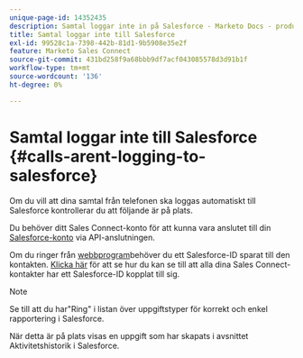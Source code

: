 ```yaml
---
unique-page-id: 14352435
description: Samtal loggar inte in på Salesforce - Marketo Docs - produktdokumentation
title: Samtal loggar inte till Salesforce
exl-id: 99528c1a-7398-442b-81d1-9b5908e35e2f
feature: Marketo Sales Connect
source-git-commit: 431bd258f9a68bbb9df7acf043085578d3d91b1f
workflow-type: tm+mt
source-wordcount: '136'
ht-degree: 0%

---
```


# Samtal loggar inte till Salesforce {#calls-arent-logging-to-salesforce}

Om du vill att dina samtal från telefonen ska loggas automatiskt till Salesforce kontrollerar du att följande är på plats.

Du behöver ditt Sales Connect-konto för att kunna vara anslutet till din [Salesforce-konto](/help/marketo/product-docs/marketo-sales-connect/crm/salesforce-integration/connect-your-sales-connect-account-to-salesforce.md) via API-anslutningen.

Om du ringer från [webbprogram](https://toutapp.com/login)behöver du ett Salesforce-ID sparat till den kontakten. [Klicka här](/help/marketo/product-docs/marketo-sales-connect/crm/salesforce-customization/import-a-salesforce-id-into-sales-connect.md) för att se hur du kan se till att alla dina Sales Connect-kontakter har ett Salesforce-ID kopplat till sig.

>[!NOTE]
>
>Se till att du har&quot;Ring&quot; i listan över uppgiftstyper för korrekt och enkel rapportering i Salesforce.

När detta är på plats visas en uppgift som har skapats i avsnittet Aktivitetshistorik i Salesforce.
